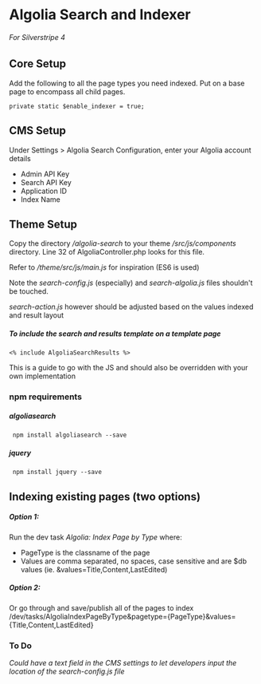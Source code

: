# Algolia Search and Indexer 
###### For Silverstripe 4


## Core Setup

Add the following to all the page types you need indexed. Put on a base page to encompass all child pages.

    private static $enable_indexer = true;
      
    
        
    
## CMS Setup
Under Settings > Algolia Search Configuration, enter your Algolia account details

- Admin API Key
- Search API Key
- Application ID
- Index Name    
    
    
    
    
    
## Theme Setup    

Copy the directory */algolia-search* to your theme */src/js/components* directory. Line 32 of AlgoliaController.php looks for this file.

Refer to */theme/src/js/main.js* for inspiration (ES6 is used)

Note the *search-config.js* (especially) and *search-algolia.js* files shouldn't be touched. 

*search-action.js* however should be adjusted based on the values indexed and result layout 






##### To include the search and results template on a template page

    <% include AlgoliaSearchResults %>

This is a guide to go with the JS and should also be overridden with your own implementation 





### npm requirements

##### algoliasearch
     
     npm install algoliasearch --save
     
##### jquery

     npm install jquery --save
     
     
     
     
     
## Indexing existing pages (two options)

##### Option 1: 
Run the dev task *Algolia: Index Page by Type* where:


- PageType is the classname of the page
- Values are comma separated, no spaces, case sensitive and are $db values (ie. &values=Title,Content,LastEdited)


##### Option 2: 
Or go through and save/publish all of the pages to index
    /dev/tasks/AlgoliaIndexPageByType&pagetype={PageType}&values={Title,Content,LastEdited}



### To Do
*Could have a text field in the CMS settings to let developers input the location of the search-config.js file*